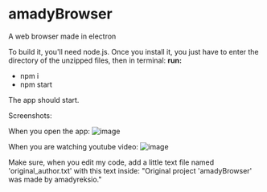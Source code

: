 # amadyBrowser
A web browser made in electron

To build it, you'll need node.js.
Once you install it, you just have to enter the directory of the unzipped files, then in terminal:
**run:**
- npm i
- npm start

The app should start.

Screenshots:

When you open the app:
![image](https://github.com/amadyreksio/amadyBrowser/assets/170352772/e23e6a1d-ceac-42fa-9f5b-fa4627bcbfd5)

When you are watching youtube video:
![image](https://github.com/amadyreksio/amadyBrowser/assets/170352772/db3999f4-1839-4252-9c52-698b541a7404)

Make sure, when you edit my code, add a little text file named 'original_author.txt' with this text inside:
"Original project 'amadyBrowser' was made by amadyreksio."
